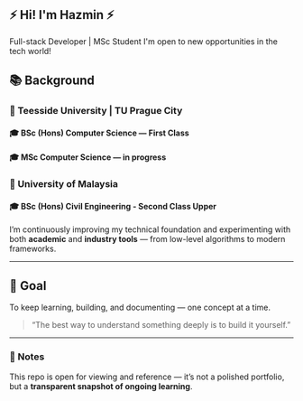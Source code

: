 ## ⚡️ Hi! I'm Hazmin ⚡️
Full-stack Developer | MSc Student
I'm open to new opportunities in the tech world!

## 📚 Background
### 🏫 Teesside University | TU Prague City
#### 🎓 BSc (Hons) Computer Science — First Class
#### 🎓 MSc Computer Science — in progress

### 🏫 University of Malaysia
#### 🎓 BSc (Hons) Civil Engineering - Second Class Upper

I’m continuously improving my technical foundation and experimenting with both **academic** and **industry tools** — from low-level algorithms to modern frameworks.

---

## 🚀 Goal
To keep learning, building, and documenting — one concept at a time.

> “The best way to understand something deeply is to build it yourself.”

---

### 💬 Notes
This repo is open for viewing and reference — it’s not a polished portfolio, but a **transparent snapshot of ongoing learning**.

<!--
**hazminfirdaus/hazminfirdaus** is a ✨ _special_ ✨ repository because its `README.md` (this file) appears on your GitHub profile.

Here are some ideas to get you started:

- 🔭 I’m currently working on ...
- 🌱 I’m currently learning ...
- 👯 I’m looking to collaborate on ...
- 🤔 I’m looking for help with ...
- 💬 Ask me about ...
- 📫 How to reach me: ...
- 😄 Pronouns: ...
- ⚡ Fun fact: ...
-->
